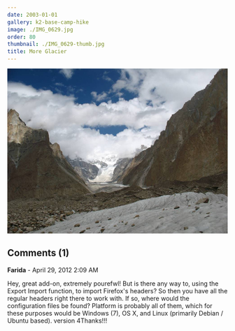 ```yaml
---
date: 2003-01-01
gallery: k2-base-camp-hike
image: ./IMG_0629.jpg
order: 80
thumbnail: ./IMG_0629-thumb.jpg
title: More Glacier
---
```


![More Glacier](./IMG_0629.jpg)

<div id="comments">

## Comments (1)

<div id="comment">

**Farida** - April 29, 2012  2:09 AM

Hey, great add-on, extremely pourefwl! But is there any way to, using the Export Import function, to import Firefox's headers? So then you have all the regular headers right there to work with. If so, where would the configuration files be found? Platform is probably all of them, which for these purposes would be Windows (7), OS X, and Linux (primarily Debian / Ubuntu based). version 4Thanks!!!

</div>

</div>